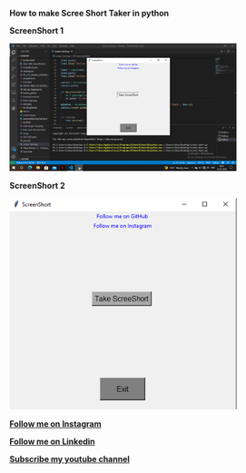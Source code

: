 **How to make Scree Short Taker in python**


**ScreenShort 1**


<img src="image/ScreenShort.png" width="400">

**ScreenShort 2**


<img src="image/screenshort1.PNG" width="400">


**[Follow me on Instagram](https://instagram.com/__vikas__05)**



**[Follow me on Linkedin](https://www.linkedin.com/in/vikas-lahare-473144227/)**



**[Subscribe my youtube channel](https://www.youtube.com/channel/UCf-YDB8E6JJ4eoBTBDKVBNQ)**


